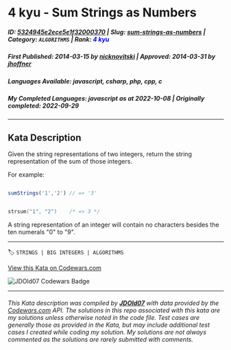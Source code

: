 # 4 kyu - Sum Strings as Numbers

##### **ID**: [5324945e2ece5e1f32000370](https://www.codewars.com/kata/5324945e2ece5e1f32000370) | **Slug**: [sum-strings-as-numbers](https://www.codewars.com/kata/5324945e2ece5e1f32000370) | **Category**: `ALGORITHMS` | **Rank**: <span style="color:blue">4 kyu</span>

##### **First Published**: 2014-03-15 ***by*** [nicknovitski](https://www.codewars.com/users/nicknovitski) | **Approved**: 2014-03-31 ***by*** [jhoffner](https://www.codewars.com/users/jhoffner)

##### **Languages Available**: javascript, csharp, php, cpp, c

##### **My Completed Languages**: javascript ***as at*** 2022-10-08 | **Originally completed**: 2022-09-29

---

## Kata Description


Given the string representations of two integers, return the string representation of the sum of those integers.



For example:

```javascript

sumStrings('1','2') // => '3'

```

```c

strsum("1", "2")    /* => 3 */

```



A string representation of an integer will contain no characters besides the ten numerals "0" to "9".

---


🏷 `STRINGS | BIG INTEGERS | ALGORITHMS`


[View this Kata on Codewars.com](https://www.codewars.com/kata/5324945e2ece5e1f32000370)

![](https://www.codewars.com/users/jdold07/badges/large "JDOld07 Codewars Badge")

---

###### *This Kata description was compiled by [**JDOld07**](https://tpstech.dev) with data provided by the [Codewars.com](https://www.codewars.com) API.  The solutions in this repo associated with this kata are my solutions unless otherwise noted in the code file.  Test cases are generally those as provided in the Kata, but may include additional test cases I created while coding my solution.  My solutions are not always commented as the solutions are rarely submitted with comments.*
